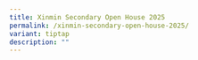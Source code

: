 ```yaml
---
title: Xinmin Secondary Open House 2025
permalink: /xinmin-secondary-open-house-2025/
variant: tiptap
description: ""
---
```

